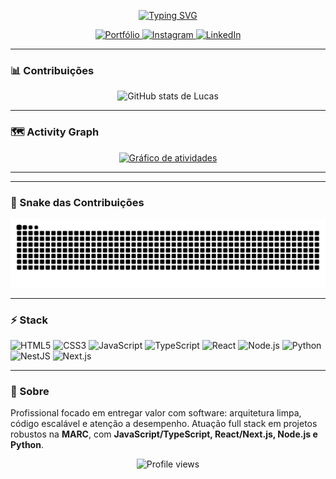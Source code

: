 

<div align="center">

[![Typing SVG](https://readme-typing-svg.demolab.com?font=Fira+Code&size=26&pause=1200&center=true&vCenter=true&width=850&lines=Ol%C3%A1!+Eu+sou+Lucas+Virginio+%F0%9F%91%8B;Full+Stack+Developer;Foco+em+entregar+valor+com+tecnologia+%F0%9F%9A%80)](https://git.io/typing-svg)


<a href="https://portfolio2-0-two-bay.vercel.app">
  <img alt="Portfólio" src="https://img.shields.io/badge/%F0%9F%8C%90%20Portf%C3%B3lio-000000?style=for-the-badge">
</a>
<a href="https://www.instagram.com/lin.s30?igsh=MWhjOTZtcDQ2cmEzMw%3D%3D&utm_source=qr">
  <img alt="Instagram" src="https://img.shields.io/badge/Instagram-E4405F?logo=instagram&logoColor=white&style=for-the-badge">
</a>
<a href="https://www.linkedin.com/in/lucas-virginio-55311627b/">
  <img alt="LinkedIn" src="https://img.shields.io/badge/LinkedIn-0A66C2?logo=linkedin&logoColor=white&style=for-the-badge">
</a>

</div>

---

### 📊 Contribuições
<div align="center">
  <img
    src="https://github-readme-stats.vercel.app/api?username=llucalins&show_icons=true&count_private=true&include_all_commits=true&rank_icon=github&theme=github_dark&hide_border=true"
    alt="GitHub stats de Lucas"
  />
</div>

---

### 🗺️ Activity Graph
<div align="center">
  <a href="https://github.com/ashutosh00710/github-readme-activity-graph">
    <img src="https://github-readme-activity-graph.vercel.app/graph?username=llucalins&bg_color=0d1117&color=ffffff&line=ffffff&point=ffffff&area=true&hide_border=true" alt="Gráfico de atividades" />
  </a>
</div>

---

</div>

---

### 🐍 Snake das Contribuições
![snake gif](https://raw.githubusercontent.com/llucalins/llucalins/output/github-contribution-grid-snake.svg)

---

### ⚡ Stack 

![HTML5](https://img.shields.io/badge/HTML5-E34F26?style=for-the-badge&logo=html5&logoColor=white)
![CSS3](https://img.shields.io/badge/CSS3-1572B6?style=for-the-badge&logo=css3&logoColor=white)
![JavaScript](https://img.shields.io/badge/JavaScript-F7DF1E?style=for-the-badge&logo=javascript&logoColor=black)
![TypeScript](https://img.shields.io/badge/TypeScript-3178C6?style=for-the-badge&logo=typescript&logoColor=white)
![React](https://img.shields.io/badge/React-61DAFB?style=for-the-badge&logo=react&logoColor=black)
![Node.js](https://img.shields.io/badge/Node.js-339933?style=for-the-badge&logo=node.js&logoColor=white)
![Python](https://img.shields.io/badge/Python-3776AB?style=for-the-badge&logo=python&logoColor=white)
![NestJS](https://img.shields.io/badge/NestJS-E0234E?style=for-the-badge&logo=nestjs&logoColor=white)
![Next.js](https://img.shields.io/badge/Next.js-000000?style=for-the-badge&logo=nextdotjs&logoColor=white)


---

### 💬 Sobre
Profissional focado em entregar valor com software: arquitetura limpa, código escalável e atenção a desempenho. Atuação full stack em projetos robustos na **MARC**, com **JavaScript/TypeScript, React/Next.js, Node.js e Python**.


<p align="center">
  <img src="https://komarev.com/ghpvc/?username=llucalins&color=blueviolet&style=flat-square" alt="Profile views" />
</p>
